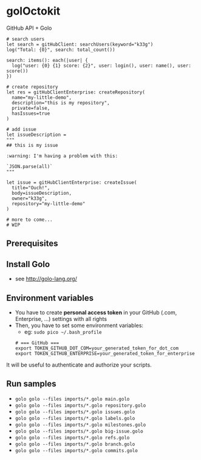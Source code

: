 # golOctokit

GitHub API + Golo

```golo
# search users
let search = gitHubClient: searchUsers(keyword="k33g")
log("Total: {0}", search: total_count())

search: items(): each(|user| {
  log("user: {0} {1} score: {2}", user: login(), user: name(), user: score())
})

# create repository
let res = gitHubClientEnterprise: createRepository(
  name="my-little-demo",
  description="this is my repository",
  private=false,
  hasIssues=true
)

# add issue
let issueDescription =
"""
## this is my issue

:warning: I'm having a problem with this:

`JSON.parse(all)`
"""

let issue = gitHubClientEnterprise: createIssue(
  title="Ouch!",
  body=issueDescription,
  owner="k33g",
  repository="my-little-demo"
)

# more to come...
# WIP
```

## Prerequisites

## Install Golo

- see http://golo-lang.org/

## Environment variables

- You have to create **personal access token** in your GitHub (.com, Enterprise, ...) settings with all rights
- Then, you have to set some environment variables:
  - eg: `sudo pico ~/.bash_profile`
  ```shell
  # === GitHub ===
  export TOKEN_GITHUB_DOT_COM=your_generated_token_for_dot_com
  export TOKEN_GITHUB_ENTERPRISE=your_generated_token_for_enterprise
  ```
It will be useful to authenticate and authorize your scripts.

## Run samples

- `golo golo --files imports/*.golo main.golo`
- `golo golo --files imports/*.golo repository.golo`
- `golo golo --files imports/*.golo issues.golo`
- `golo golo --files imports/*.golo labels.golo`
- `golo golo --files imports/*.golo milestones.golo`
- `golo golo --files imports/*.golo big-issue.golo`
- `golo golo --files imports/*.golo refs.golo`
- `golo golo --files imports/*.golo branch.golo`
- `golo golo --files imports/*.golo commits.golo`
